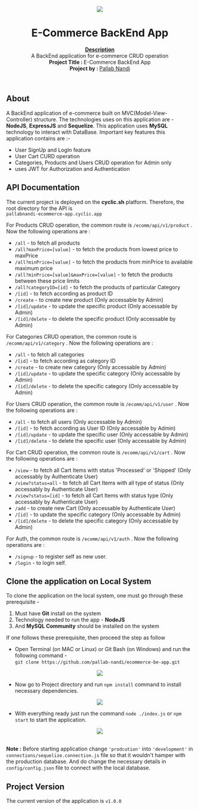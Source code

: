 <div align="center"><img src="https://blogger.googleusercontent.com/img/b/R29vZ2xl/AVvXsEiI1EJKrANyPNYSK2mUTXzWYH2EdyaNxAZOm8ic4zr9pvcdiZnBPsYlPDlya1mt507-WdhX2tK44qjG_eyXSYjXurqKTdaFbPhPwmT4qYzqHDlFG6tMxNlH8_9QBet_anvb2CT9y8bw2pxBVQQJtSEqmBiH5Zky_-Ho7luGbCtwMsW4iqAsjnUaTvV1NQ/s16000/LogoMakr-158Xv7.png"></div>
<h1 align="center">E-Commerce BackEnd App</h1>
<p align="center">
    <strong><u>Description</u></strong>
    <br>A BackEnd application for e-commerce CRUD operation<br>
    <b>Project Title : </b>E-Commerce BackEnd App<br>
    <b>Project by : </b><a href="https://github.com/pallab-nandi">Pallab Nandi</a>
</p>
<br/>
<h2>About</h2>
A BackEnd application of e-commerce built on MVC(Model-View-Controller) structure. The technologies uses on this application are - <b>NodeJS</b>, <b>ExpressJS</b> and <b>Sequelize</b>. This application uses <b>MySQL</b> technology to interact with DataBase. Important key features this application contains are :-

<br>

- User SignUp and LogIn feature
- User Cart CURD operation
- Categories, Products and Users CRUD operation for Admin only
- uses JWT for Authorization and Authentication


<h2>API Documentation</h2>

The current project is deployed on the <b>cyclic.sh</b> platform. Therefore, the root directory for the API is <br>`pallabnandi-ecommerce-app.cyclic.app`

For Products CRUD operation, the common route is `/ecomm/api/v1/product` . Now the following operations are :

- `/all` - to fetch all products
- `/all?maxPrice=[value]` - to fetch the products from lowest price to maxPrice
- `/all?minPrice=[value]` - to fetch the products from minPrice to available maximum price
- `/all?minPrice=[value]&maxPrice=[value]` - to fetch the products between these price limits
- `/all?categoryID=[id]` - to fetch the products of particular Category
- `/[id]` - to fetch according as product ID
- `/create` - to create new product (Only accessable by Admin)
- `/[id]/update` - to update the specific product (Only accessable by Admin)
- `/[id]/delete` - to delete the specific product (Only accessable by Admin)

For Categories CRUD operation, the common route is `/ecomm/api/v1/category` . Now the following operations are :

- `/all` - to fetch all categories
- `/[id]` - to fetch according as category ID
- `/create` - to create new category (Only accessable by Admin)
- `/[id]/update` - to update the specific category (Only accessable by Admin)
- `/[id]/delete` - to delete the specific category (Only accessable by Admin)

For Users CRUD operation, the common route is `/ecomm/api/v1/user` . Now the following operations are :

- `/all` - to fetch all users (Only accessable by Admin)
- `/[id]` - to fetch according as User ID (Only accessable by Admin)
- `/[id]/update` - to update the specific user (Only accessable by Admin)
- `/[id]/delete` - to delete the specific user (Only accessable by Admin)

For Cart CRUD operation, the common route is `/ecomm/api/v1/cart` . Now the following operations are :

- `/view` - to fetch all Cart Items with status 'Processed' or 'Shipped' (Only accessably by Authenticate User)
- `/view?status=all` - to fetch all Cart Items with all type of status (Only accessably by Authenticate User)
- `/view?status=[id]` - to fetch all Cart Items with status type (Only accessably by Authenticate User)
- `/add` - to create new Cart (Only accessable by Authenticate User)
- `/[id]` - to update the specific category (Only accessable by Admin)
- `/[id]/delete` - to delete the specific category (Only accessable by Admin)

For Auth, the common route is `/ecomm/api/v1/auth` . Now the following operations are :

- `/signup` - to register self as new user.
- `/login` - to login self.


<h2>Clone the application on Local System</h2>

To clone the application on the local system, one must go through these prerequisite -

1. Must have <b>Git</b> install on the system
2. Technology needed to run the app - <b>NodeJS</b>
3. And <b>MySQL Community</b> should be installed on the system

If one follows these prerequisite, then proceed the step as follow

- Open Terminal (on MAC or Linux) or Git Bash (on Windows) and run the following command - <br>`git clone https://github.com/pallab-nandi/ecommerce-be-app.git`

<div align="center"><img src="https://blogger.googleusercontent.com/img/b/R29vZ2xl/AVvXsEgFY5ybnxONzgxyF-0cAljTBfNmSreR5-HXRvNd9xyzLd_CdmuUGeWbxenIesbqcVARD9IZhDuoIT4BFcHu8t_7kHZDR3ynd6OnImbteDy-Nfc6usSJ3RCWqQ2dtSSfpi32Upp7A6C9W_nv7YkGYy6XalafbM8Tw2MyVKfYItIogY0UPWsrEcjeq6ndlA/s16000/git-clone-min.png"></div>

- Now go to Project directory and run `npm install` command to install necessary dependencies.

<div align="center"><img src="https://blogger.googleusercontent.com/img/b/R29vZ2xl/AVvXsEhhPrPorur3Z8R8W_cVXpWrx25p-q9Uoi4H9yLsf-iNK_jQgIqabgOh6KSCovUU6lS_AVBHEDijNO6PVubX1z3FxsU4PD0unRb4FM6vpl3NOsGP8keGodv5PPPqSW5lfEiSDBZg0JiLd1h1Vs38O92i1WpscTHEuI-CLwjqE0LD-xW0s96I3w6-BLIHvA/s16000/npm-install.png"></div>

- With everything ready just run the command `node ./index.js` or `npm start` to start the application.

<div align="center"><img src="https://blogger.googleusercontent.com/img/b/R29vZ2xl/AVvXsEjDxfVJqhQNQm0Z0YIbIJzIu1G2Wc8Mk7U0vbIt8WoYyb68TDux9UcHhWHFusFpGEIQbt0AAjwVckpRVJJFrNvL9k8zWsO9E9ZY9C8oKkkB_UDNsnwLWc2ZxzN3e36EoME1lWAfZCN8s0BaZ1CxKwft6Wt6W1Gv9HvYEK8zQT-m1pBPPhqj7gQPB3QAFQ/s16000/app-start.png"></div><br>

<b>Note :</b> Before starting application change `'prodcution'` into `'development'` in `connections/sequelize.connection.js` file so that it wouldn't hamper with the production database. And do change the necessary details in `config/config.json` file to connect with the local database.


<h2>Project Version</h2>

The current version of the application is `v1.0.0`
